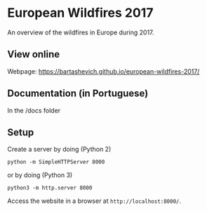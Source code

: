 # European Wildfires 2017
An overview of the wildfires in Europe during 2017.

## View online

Webpage: https://bartashevich.github.io/european-wildfires-2017/

## Documentation (in Portuguese)
In the /docs folder

## Setup

Create a server by doing (Python 2)
```
python -m SimpleHTTPServer 8000
```

or by doing (Python 3)

```
python3 -m http.server 8000
```

Access the website in a browser at `http://localhost:8000/`.
